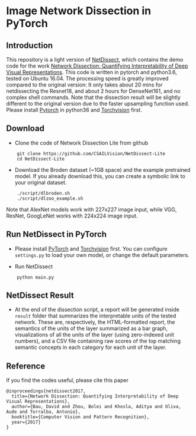 # Image Network Dissection in PyTorch

## Introduction
This repository is a light version of [NetDissect](https://github.com/CSAILVision/NetDissect), which contains the demo code for the work [Network Dissection: Quantifying Interpretability of Deep Visual Representations](http://netdissect.csail.mit.edu). This code is written in pytorch and python3.6, tested on Ubuntu 16.04. The processing speed is greatly improved compared to the original version: It only takes about 20 mins for netdissecting the Resnet18, and about 2 hours for DenseNet161, and no complex shell commands. Note that the dissection result will be slightly different to the original version due to the faster upsampling function used. Please install [Pytorch](http://pytorch.org/) in python36 and [Torchvision](https://github.com/pytorch/vision) first.


## Download
* Clone the code of Network Dissection Lite from github
```
    git clone https://github.com/CSAILVision/NetDissect-Lite
    cd NetDissect-Lite
```
* Download the Broden dataset (~1GB space) and the example pretrained model. If you already download this, you can create a symbolic link to your original dataset.
```
    ./script/dlbroden.sh
    ./script/dlzoo_example.sh
```

Note that AlexNet models work with 227x227 image input, while VGG, ResNet, GoogLeNet works with 224x224 image input.

## Run NetDissect in PyTorch

* Please install [PyTorch](http://pytorch.org/) and [Torchvision](https://github.com/pytorch/vision) first. You can configure `settings.py` to load your own model, or change the default parameters.

* Run NetDissect 

```
    python main.py
```


## NetDissect Result

* At the end of the dissection script, a report will be generated inside `result` folder that summarizes the interpretable units of the tested network. These are, respectively, the HTML-formatted report, the semantics of the units of the layer summarized as a bar graph, visualizations of all the units of the layer (using zero-indexed unit numbers), and a CSV file containing raw scores of the top matching semantic concepts in each category for each unit of the layer.


## Reference
If you find the codes useful, please cite this paper
```
@inproceedings{netdissect2017,
  title={Network Dissection: Quantifying Interpretability of Deep Visual Representations},
  author={Bau, David and Zhou, Bolei and Khosla, Aditya and Oliva, Aude and Torralba, Antonio},
  booktitle={Computer Vision and Pattern Recognition},
  year={2017}
}
```

